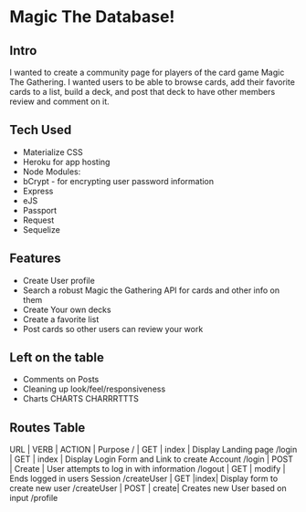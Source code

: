 # Magic The Database!
## Intro
I wanted to create a community page for players of the card game Magic The Gathering.  I wanted users to be able to browse cards, add their favorite cards to a list, build a deck, and post that deck to have other members review and comment on it.

## Tech Used
* Materialize CSS
* Heroku for app hosting
* Node Modules:
* bCrypt - for encrypting user password information
* Express
* eJS
* Passport
* Request
* Sequelize

## Features
* Create User profile
* Search a robust Magic the Gathering API for cards and other info on them
* Create Your own decks
* Create a favorite list
* Post cards so other users can review your work

## Left on the table
* Comments on Posts
* Cleaning up look/feel/responsiveness
* Charts CHARTS CHARRRTTTS

## Routes Table
URL | VERB | ACTION | Purpose
/ | GET | index | Display Landing page
/login | GET | index | Display Login Form and Link to create Account
/login | POST | Create | User attempts to log in with information
/logout | GET | modify | Ends logged in users Session
/createUser | GET |index| Display form to create new user
/createUser | POST | create| Creates new User based on input
/profile
